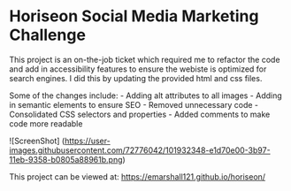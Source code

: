 # Horiseon Social Media Marketing Challenge

This project is an on-the-job ticket which required me to refactor the code and add in accessibility features to ensure the webiste is optimized for search engines. I did this by updating the provided html and css files. 

Some of the changes include:
    - Adding alt attributes to all images
    - Adding in semantic elements to ensure SEO
    - Removed unnecessary code
    - Consolidated CSS selectors and properties
    - Added comments to make code more readable

![ScreenShot] (https://user-images.githubusercontent.com/72776042/101932348-e1d70e00-3b97-11eb-9358-b0805a88961b.png)

This project can be viewed at: https://emarshall121.github.io/horiseon/

